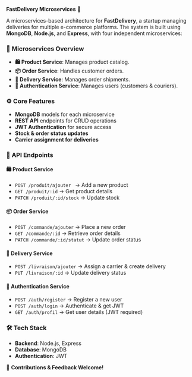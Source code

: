 **FastDelivery Microservices** 🚀  

A microservices-based architecture for **FastDelivery**, a startup managing deliveries for multiple e-commerce platforms. The system is built using **MongoDB**, **Node.js**, and **Express**, with four independent microservices:  

### 📌 **Microservices Overview**  
- **🛍️ Product Service**: Manages product catalog.  
- **📦 Order Service**: Handles customer orders.  
- **🚚 Delivery Service**: Manages order shipments.  
- **🔐 Authentication Service**: Manages users (customers & couriers).  

### ⚙️ **Core Features**  
- **MongoDB** models for each microservice  
- **REST API** endpoints for CRUD operations  
- **JWT Authentication** for secure access  
- **Stock & order status updates**  
- **Carrier assignment for deliveries**  

### 📂 **API Endpoints**  

#### **🛍️ Product Service**  
- `POST /produit/ajouter ` → Add a new product  
- `GET /produit/:id` → Get product details  
- `PATCH /produit/:id/stock` → Update stock  

#### **📦 Order Service**  
- `POST /commande/ajouter` → Place a new order  
- `GET /commande/:id` → Retrieve order details  
- `PATCH /commande/:id/statut` → Update order status  

#### **🚚 Delivery Service**  
- `POST /livraison/ajouter` → Assign a carrier & create delivery  
- `PUT /livraison/:id` → Update delivery status  

#### **🔐 Authentication Service**  
- `POST /auth/register` → Register a new user  
- `POST /auth/login` → Authenticate & get JWT  
- `GET /auth/profil` → Get user details (JWT required)  

### 🛠 **Tech Stack**  
- **Backend**: Node.js, Express  
- **Database**: MongoDB  
- **Authentication**: JWT   

🚀 **Contributions & Feedback Welcome!**

